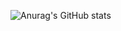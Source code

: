 ![Anurag's GitHub stats](https://github-readme-stats.vercel.app/api?username=Alnino98&theme=dark&show_icons=true)
